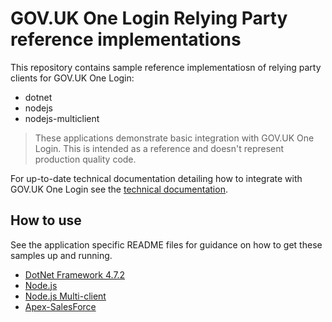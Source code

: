
# GOV.UK One Login Relying Party reference implementations

This repository contains sample reference implementatiosn of relying party clients for GOV.UK One Login:

- dotnet
- nodejs
- nodejs-multiclient

> These applications demonstrate basic integration with GOV.UK One Login.
> This is intended as a reference and doesn't represent production quality code.

For up-to-date technical documentation detailing how to integrate with GOV.UK One Login see the [technical documentation](https://docs.sign-in.service.gov.uk/).

## How to use

See the application specific README files for guidance on how to get these samples up and running.

- [DotNet Framework 4.7.2](clients/dotnet/GovUkOneLogin.Examples.DotNetFrameworkConsoleApp/README.md)
- [Node.js](clients/nodejs/README.md)
- [Node.js Multi-client](clients/nodejs-multiclient/README.md)
- [Apex-SalesForce](clients/Apex-SalesForce/README.md)
